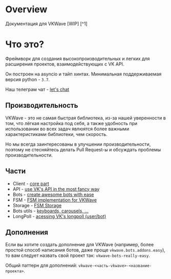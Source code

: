 # Overview

Документация для VKWave [WIP] [^1]

# Что это?

Фреймворк для создания высокопроизводительных и легких для расширения проектов, взаимодействующих с VK API.

Он построен на asyncio и тайп хинтах. Минимальная поддерживаемая версия python - `3.7`.


Наш телеграм чат - [let's chat](https://t.me/vkwave)

## Производительность

VKWave - это не самая быстрая библиотека, из-за нашей уверенности в том, что лёгкая настройка под себя, а также удобность при использовании во всех задач явлюятся более важными характеристиками библиотеки, чем скорость.

Но мы всегда заинтересованы в улучшении производительности, поэтому не стесняйтесь делать Pull Request-ы и обсуждать проблемы производительности.

## Части

- Client - [core part](./client)
- API - [use VK's API in the most fancy way](./api)
- Bots - [create awesome bots with ease](./bots)
- FSM - [FSM implementation for VKWave](./bots/fsm)
- Storage - [FSM Storage](./bots/storage)
- Bots utils - [keyboards, carousels, ...](./bots/utils)
- LongPoll - [acessing VK's longpoll (user/bot)](./longpoll)


## Дополнения

Если вы хотите создать дополнение для VKWave (например, более простой способ написания ботов, даже проще `vkwave.bots.addons.easy`), то вам следует назвать свой проект так: `vkwave-bots-really-easy`.

Общий паттерн для дополнений: `vkwave-<часть-vkwave>-<название-проекта>`.
